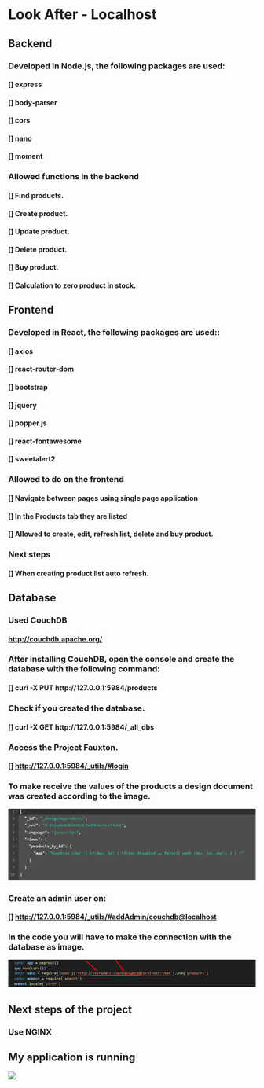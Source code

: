 <h1> Look After - Localhost</h1>

<h2>Backend</h2>
<h3>Developed in Node.js, the following packages are used:</h3>
<h4>[] express</h4>
<h4>[] body-parser</h4>
<h4>[] cors</h4>
<h4>[] nano</h4>
<h4>[] moment</h4>
<h3>Allowed functions in the backend</h3>
<h4> [] Find products. </ h4>
<h4> [] Create product. </ h4>
<h4> [] Update product. </ h4>
<h4> [] Delete product. </ h4>
<h4> [] Buy product. </ h4>
<h4> [] Calculation to zero product in stock. </ h4>
<h2>Frontend</h2>
<h3>Developed in React, the following packages are used::</h3>
<h4>[] axios</h4>
<h4>[] react-router-dom</h4>
<h4>[] bootstrap</h4>
<h4>[] jquery</h4>
<h4>[] popper.js</h4>
<h4>[] react-fontawesome</h4>
<h4>[] sweetalert2</h4>
<h3>Allowed to do on the frontend</h3>
<h4>[] Navigate between pages using single page application</h4>
<h4>[] In the Products tab they are listed</h4>
<h4>[] Allowed to create, edit, refresh list, delete and buy product.</h4>
<h3>Next steps</h3>
<h4> [] When creating product list auto refresh. </ h4>
<h2> Database </h2>
<h3>Used CouchDB</h3>
<h4><a href='http://couchdb.apache.org/' target='_blank'>http://couchdb.apache.org/</a></h4>
<h3>After installing CouchDB, open the console and create the database with the following command:</h3>
<h4>[] curl -X PUT http://127.0.0.1:5984/products</h4>
<h3>Check if you created the database.</h3>
<h4>[] curl -X GET http://127.0.0.1:5984/_all_dbs</h4>
<h3>Access the Project Fauxton.</h3>
<h4>[] <a href='http://127.0.0.1:5984/_utils/#login' target='_blank'>http://127.0.0.1:5984/_utils/#login</a></h4>
<h3>To make receive the values of the products a design document was created according to the image.</h3>
<img src="/lookafter-gui/src/assets/img/mydoc.png">
<h3>Create an admin user on:</h3>
<h4>[] <a href='http://127.0.0.1:5984/_utils/#addAdmin/couchdb@localhost' target='_blank'>http://127.0.0.1:5984/_utils/#addAdmin/couchdb@localhost</a></h4>
<h3>In the code you will have to make the connection with the database as image.</h3>
<img src="/lookafter-gui/src/assets/img/adminCDB.png">
<h2>Next steps of the project</h2>
<h3>Use NGINX</h3>
<h2>My application is running</h2>
<img src="/lookafter-gui/src/assets/img/myapp.gif">
